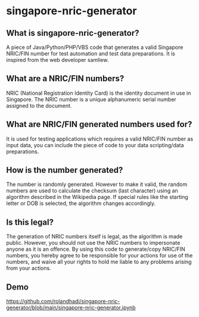 # singapore-nric-generator

## What is singapore-nric-generator?
A piece of Java/Python/PHP/VBS code that generates a valid Singapore NRIC/FIN number for test automation and test data preparations.
It is inspired from the web developer samliew.

## What are a NRIC/FIN numbers?
NRIC (National Registration Identity Card) is the identity document in use in Singapore. The NRIC number is a unique alphanumeric serial number assigned to the document.

## What are NRIC/FIN generated numbers used for?
It is used for testing applications which requires a valid NRIC/FIN number as input data, you can include the piece of code to your data scripting/data preparations.

## How is the number generated?
The number is randomly generated. However to make it valid, the random numbers are used to calculate the checksum (last character) using an algorithm described in the Wikipedia page. If special rules like the starting letter or DOB is selected, the algorithm changes accordingly.

## Is this legal?
The generation of NRIC numbers itself is legal, as the algorithm is made public. However, you should not use the NRIC numbers to impersonate anyone as it is an offence. By using this code to generate/copy NRIC/FIN numbers, you hereby agree to be responsible for your actions for use of the numbers, and waive all your rights to hold me liable to any problems arising from your actions.


## Demo
https://github.com/rolandhadi/singapore-nric-generator/blob/main/singapore-nric-generator.ipynb

